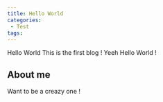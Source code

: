```yaml
---
title: Hello World
categories:
 - Test
tags:
---
```

Hello World This is the first blog ! Yeeh Hello World ! 

<!-- more -->
## About me 
Want to be a creazy one !



